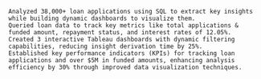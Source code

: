 	Analyzed 38,000+ loan applications using SQL to extract key insights while building dynamic dashboards to visualize them.
	Queried loan data to track key metrics like total applications & funded amount, repayment status, and interest rates of 12.05%.
	Created 3 interactive Tableau dashboards with dynamic filtering capabilities, reducing insight derivation time by 25%.
	Established key performance indicators (KPIs) for tracking loan applications and over $5M in funded amounts, enhancing analysis efficiency by 30% through improved data visualization techniques.
